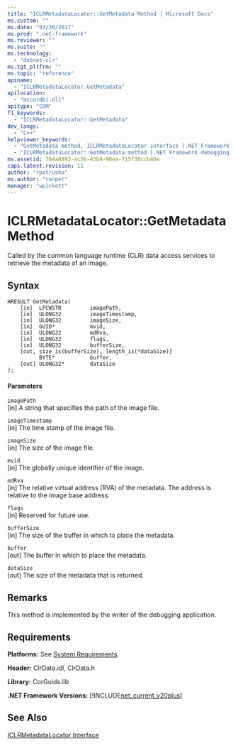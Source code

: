 ```yaml
---
title: "ICLRMetadataLocator::GetMetadata Method | Microsoft Docs"
ms.custom: ""
ms.date: "03/30/2017"
ms.prod: ".net-framework"
ms.reviewer: ""
ms.suite: ""
ms.technology: 
  - "dotnet-clr"
ms.tgt_pltfrm: ""
ms.topic: "reference"
apiname: 
  - "ICLRMetadataLocator.GetMetadata"
apilocation: 
  - "mscordbi.dll"
apitype: "COM"
f1_keywords: 
  - "ICLRMetadataLocator::GetMetadata"
dev_langs: 
  - "C++"
helpviewer_keywords: 
  - "GetMetadata method, ICLRMetadataLocator interface [.NET Framework debugging]"
  - "ICLRMetadataLocator::GetMetadata method [.NET Framework debugging]"
ms.assetid: 704a8893-ac56-43b4-90ea-715f38ccb40e
caps.latest.revision: 11
author: "rpetrusha"
ms.author: "ronpet"
manager: "wpickett"
---
```

# ICLRMetadataLocator::GetMetadata Method
Called by the common language runtime (CLR) data access services to retrieve the metadata of an image.  
  
## Syntax  
  
```  
HRESULT GetMetadata(  
    [in]  LPCWSTR         imagePath,  
    [in]  ULONG32         imageTimestamp,  
    [in]  ULONG32         imageSize,  
    [in]  GUID*           mvid,  
    [in]  ULONG32         mdRva,  
    [in]  ULONG32         flags,  
    [in]  ULONG32         bufferSize,  
    [out, size_is(bufferSize), length_is(*dataSize)]  
          BYTE*           buffer,  
    [out] ULONG32*        dataSize  
);  
```  
  
#### Parameters  
 `imagePath`  
 [in] A string that specifies the path of the image file.  
  
 `imageTimestamp`  
 [in] The time stamp of the image file.  
  
 `imageSize`  
 [in] The size of the image file.  
  
 `mvid`  
 [in] The globally unique identifier of the image.  
  
 `mdRva`  
 [in] The relative virtual address (RVA) of the metadata. The address is relative to the image base address.  
  
 `flags`  
 [in] Reserved for future use.  
  
 `bufferSize`  
 [in] The size of the buffer in which to place the metadata.  
  
 `buffer`  
 [out] The buffer in which to place the metadata.  
  
 `dataSize`  
 [out] The size of the metadata that is returned.  
  
## Remarks  
 This method is implemented by the writer of the debugging application.  
  
## Requirements  
 **Platforms:** See [System Requirements](../../../../docs/framework/get-started/system-requirements.md).  
  
 **Header:** ClrData.idl, ClrData.h  
  
 **Library:** CorGuids.lib  
  
 **.NET Framework Versions:** [!INCLUDE[net_current_v20plus](../../../../includes/net-current-v20plus-md.md)]  
  
## See Also  
 [ICLRMetadataLocator Interface](../../../../docs/framework/unmanaged-api/debugging/iclrmetadatalocator-interface.md)